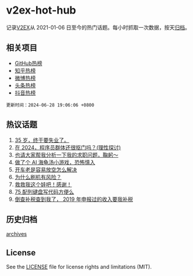 # v2ex-hot-hub

 记录[V2EX](https://www.v2ex.com/)从 2021-01-06 日至今的热门话题。每小时抓取一次数据，按天[归档](archives)。
 
 ## 相关项目

- [GitHub热榜](https://github.com/snaildev/github-hot-hub)
- [知乎热榜](https://github.com/snaildev/zhihu-hot-hub)
- [微博热榜](https://github.com/snaildev/weibo-hot-hub)
- [头条热榜](https://github.com/snaildev/toutiao-hot-hub)
- [抖音热榜](https://github.com/snaildev/douyin-hot-hub)


 `更新时间：2024-06-28 19:06:06 +0800`

## 热议话题

1. [35 岁，终于要失业了。](https://www.v2ex.com/t/1053306)
1. [在 2024，程序员群体还很抠门吗？(理性探讨)](https://www.v2ex.com/t/1053268)
1. [也请大家帮我分析一下我的求职问题，鞠躬～](https://www.v2ex.com/t/1053208)
1. [做了个 AI 海龟汤小游戏，恐怖慎入](https://www.v2ex.com/t/1053293)
1. [开车老是容易放空怎么解决](https://www.v2ex.com/t/1053239)
1. [为什么刷机有风险？](https://www.v2ex.com/t/1053249)
1. [救救我这个娃吧！感谢！](https://www.v2ex.com/t/1053185)
1. [75 配列键盘写代码方便么](https://www.v2ex.com/t/1053288)
1. [倒查补税查到我了， 2019 年申报过的收入要我补税](https://www.v2ex.com/t/1053281)

## 历史归档

[archives](archives)

## License

See the [LICENSE](LICENSE) file for license rights and limitations (MIT).
